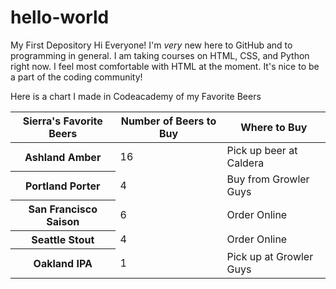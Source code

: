 # hello-world
My First Depository
Hi Everyone! 
I'm *very* new here to GitHub and to programming in general. I am taking courses on HTML, CSS, and Python right now. I feel most comfortable with HTML at the moment. It's nice to be a part of the coding community! 

<!DOCTYPE html>
<html>
<head>
   Here is a chart I made in Codeacademy of my Favorite Beers
</head>
<body>


  <table>
    <thead>
      <tr>
        <th>Sierra's Favorite Beers</th>
        <th>Number of Beers to Buy</th>
        <th>Where to Buy</th>
      </tr>
    </thead>
    <tbody>
      <tr>
        <th>Ashland Amber</th>
        <td>16</td>
        <td>Pick up beer at Caldera</td>
      </tr>
      <tr>
        <th>Portland Porter</th>
        <td>4</td>
        <td>Buy from Growler Guys</td>
      </tr>
      <tr>
        <th>San Francisco Saison</th>
        <td>6</td>
        <td>Order Online</td>
      </tr>
        <th>Seattle Stout</th>
        <td>4</td>
        <td>Order Online</td>
      </tr>
      <tr>
        <th>Oakland IPA</th>
        <td>1</td>
        <td>Pick up at Growler Guys</td>
      </tr>
      </tbody>
  </table>
</body>
</html>
